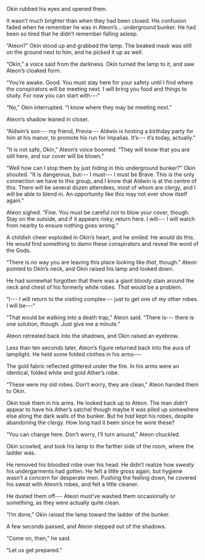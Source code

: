 Okin rubbed his eyes and opened them.

It wasn’t much brighter than when they had been closed. His confusion faded when he remember he was in Ateon’s... underground bunker. He had been so tired that he didn’t remember falling asleep.

“Ateon?” Okin stood up and grabbed the lamp. The beaked mask was still on the ground next to him, and he picked it up as well.

“Okin,” a voice said from the darkness. Okin turned the lamp to it, and saw Ateon’s cloaked form.

“You’re awake. Good. You must stay here for your safety until I find where the conspirators will be meeting next. I will bring you food and things to study. For now you can start with---“

“No,” Okin interrupted. “I know where they may be meeting next.”

Ateon’s shadow leaned in closer. 

“Aldwin’s son--- my friend, Previa--- Aldwin is hosting a birthday party for him at his manor, to promote his run for Impalias. It’s--- it’s today, actually.”

“It is not safe, Okin,” Ateon’s voice boomed. “They will know that you are still here, and our cover will be blown.”

“Well how can I stop them by just *hiding* in this underground bunker?” Okin shouted. “It is dangerous, but--- I must--- I must be Brave. This is the only connection we have to this group, and I know that Aldwin is at the centre of this. There will be several dozen attendees, most of whom are clergy, and I will be able to blend in. An opportunity like this may not ever show itself again.”

Ateon sighed. “Fine. You must be careful not to blow your cover, though. Stay on the outside, and if it appears risky, return here. I will--- I will watch from nearby to ensure nothing goes wrong.”

A childish cheer exploded in Okin’s heart, and he smiled. He *would* do this. He *would* find something to damn these conspirators and reveal the word of the Gods.

“There is *no* way you are leaving this place looking like *that*, though.” Ateon pointed to Okin’s neck, and Okin raised his lamp and looked down.

He had somewhat forgotten that there was a giant bloody stain around the neck and chest of his formerly white robes. *That* would be a problem.

“I--- I will return to the visiting complex--- just to get one of my other robes. I will be---“

“That would be walking into a death trap,” Ateon said. “There is--- there is one solution, though. Just give me a minute.”

Ateon retreated back into the shadows, and Okin raised an eyebrow.

Less than ten seconds later, Ateon’s figure returned back into the aura of lamplight. He held some folded clothes in his arms---

The gold fabric reflected glittered under the fire. In his arms were an identical, folded white and gold Ather’s robe.

“These were my old robes. Don’t worry, they are clean,” Ateon handed them to Okin.

Okin took them in his arms. He looked back up to Ateon. The man didn’t appear to have his Ather’s satchel though maybe it was piled up somewhere else along the dark walls of the bunker. But he *had* kept his robes, despite abandoning the clergy. How long had it been since he wore these? 

“You can change here. Don’t worry, I’ll turn around,” Ateon chuckled.

Okin scowled, and took his lamp to the farther side of the room, where the ladder was. 

He removed his bloodied robe over his head. He didn’t realize how *sweaty* his undergarments had gotten. He felt a little gross again, but hygiene wasn’t a concern for desperate men. Pushing the feeling down, he covered his sweat with Ateon’s robes, and felt a little cleaner.

He dusted them off--- Ateon must’ve washed them occasionally or something, as they were actually quite clean.

“I’m done,” Okin raised the lamp toward the ladder of the bunker.

A few seconds passed, and Ateon stepped out of the shadows.

“Come on, then,” he said.

“Let us get prepared.”